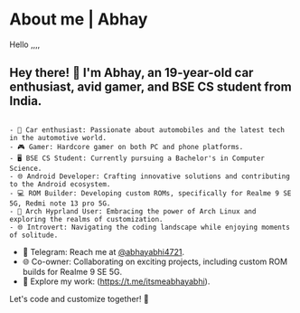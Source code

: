 # About me | Abhay
 Hello ,,,,


## Hey there! 👋 I'm Abhay, an 19-year-old car enthusiast, avid gamer, and BSE CS student from India.
 ```

- 🚗 Car enthusiast: Passionate about automobiles and the latest tech in the automotive world.
- 🎮 Gamer: Hardcore gamer on both PC and phone platforms.
- 🖥️ BSE CS Student: Currently pursuing a Bachelor's in Computer Science.
- 🌐 Android Developer: Crafting innovative solutions and contributing to the Android ecosystem.
- 💻 ROM Builder: Developing custom ROMs, specifically for Realme 9 SE 5G, Redmi note 13 pro 5G.
- 🤖 Arch Hyprland User: Embracing the power of Arch Linux and exploring the realms of customization.
- 🌐 Introvert: Navigating the coding landscape while enjoying moments of solitude.

```

- 📱 Telegram: Reach me at [@abhayabhi4721](https://t.me/abhayabhi4721).
- 🌐 Co-owner: Collaborating on exciting projects, including custom ROM builds for Realme 9 SE 5G.
- 🚀 Explore my work: (https://t.me/itsmeabhayabhi).

Let's code and customize together! 🌟
